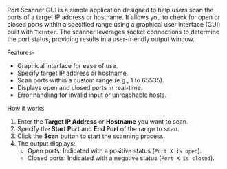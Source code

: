 
Port Scanner GUI is a simple application designed to help users scan the ports of a target IP address or hostname. It allows you to check for open or closed ports within a specified range using a graphical user 
interface (GUI) built with `Tkinter`. The scanner leverages socket connections to determine the port status, providing results in a user-friendly output window.

Features-
- Graphical interface for ease of use.
- Specify target IP address or hostname.
- Scan ports within a custom range (e.g., 1 to 65535).
- Displays open and closed ports in real-time.
- Error handling for invalid input or unreachable hosts.

How it works
1. Enter the **Target IP Address** or **Hostname** you want to scan.
2. Specify the **Start Port** and **End Port** of the range to scan.
3. Click the **Scan** button to start the scanning process.
4. The output displays:
   - Open ports: Indicated with a positive status (`Port X is open`).
   - Closed ports: Indicated with a negative status (`Port X is closed`).
